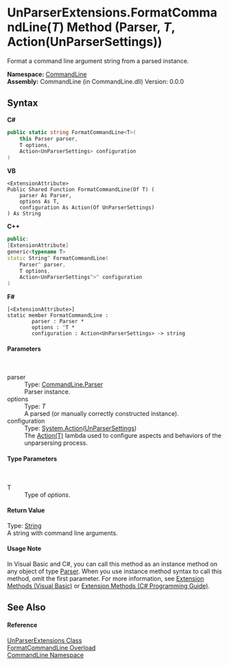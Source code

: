 # UnParserExtensions.FormatCommandLine(*T*) Method (Parser, *T*, Action(UnParserSettings))
 

Format a command line argument string from a parsed instance.

**Namespace:**&nbsp;<a href="N_CommandLine">CommandLine</a><br />**Assembly:**&nbsp;CommandLine (in CommandLine.dll) Version: 0.0.0

## Syntax

**C#**<br />
``` C#
public static string FormatCommandLine<T>(
	this Parser parser,
	T options,
	Action<UnParserSettings> configuration
)

```

**VB**<br />
``` VB
<ExtensionAttribute>
Public Shared Function FormatCommandLine(Of T) ( 
	parser As Parser,
	options As T,
	configuration As Action(Of UnParserSettings)
) As String
```

**C++**<br />
``` C++
public:
[ExtensionAttribute]
generic<typename T>
static String^ FormatCommandLine(
	Parser^ parser, 
	T options, 
	Action<UnParserSettings^>^ configuration
)
```

**F#**<br />
``` F#
[<ExtensionAttribute>]
static member FormatCommandLine : 
        parser : Parser * 
        options : 'T * 
        configuration : Action<UnParserSettings> -> string 

```


#### Parameters
&nbsp;<dl><dt>parser</dt><dd>Type: <a href="T_CommandLine_Parser">CommandLine.Parser</a><br />Parser instance.</dd><dt>options</dt><dd>Type: *T*<br />A parsed (or manually correctly constructed instance).</dd><dt>configuration</dt><dd>Type: <a href="https://docs.microsoft.com/dotnet/api/system.action-1" target="_blank">System.Action</a>(<a href="T_CommandLine_UnParserSettings">UnParserSettings</a>)<br />The <a href="https://docs.microsoft.com/dotnet/api/system.action-1" target="_blank">Action(T)</a> lambda used to configure aspects and behaviors of the unparsersing process.</dd></dl>

#### Type Parameters
&nbsp;<dl><dt>T</dt><dd>Type of *options*.</dd></dl>

#### Return Value
Type: <a href="https://docs.microsoft.com/dotnet/api/system.string" target="_blank">String</a><br />A string with command line arguments.

#### Usage Note
In Visual Basic and C#, you can call this method as an instance method on any object of type <a href="T_CommandLine_Parser">Parser</a>. When you use instance method syntax to call this method, omit the first parameter. For more information, see <a href="https://docs.microsoft.com/dotnet/visual-basic/programming-guide/language-features/procedures/extension-methods">Extension Methods (Visual Basic)</a> or <a href="https://docs.microsoft.com/dotnet/csharp/programming-guide/classes-and-structs/extension-methods">Extension Methods (C# Programming Guide)</a>.

## See Also


#### Reference
<a href="T_CommandLine_UnParserExtensions">UnParserExtensions Class</a><br /><a href="Overload_CommandLine_UnParserExtensions_FormatCommandLine">FormatCommandLine Overload</a><br /><a href="N_CommandLine">CommandLine Namespace</a><br />